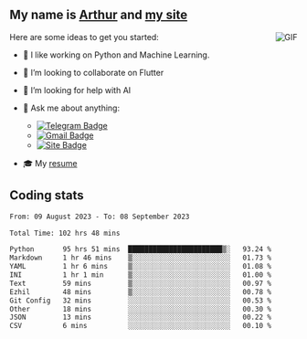 
## My name is [Arthur](https://www.linkedin.com/in/arthur-novais-201420/) and [my site](https://arthurcn96.github.io/)

<!--
**Arthurcn96/Arthurcn96** is a ✨ _special_ ✨ repository because its `README.md` (this file) appears on your GitHub profile.
-->
<img align="right"  max-width="440" max-height="240" alt="GIF" src="https://raw.githubusercontent.com/Arthurcn96/Arthurcn96/master/helloThere.gif" />

Here are some ideas to get you started:

- 🤖 I like working on Python and Machine Learning.
- 👯 I’m looking to collaborate on Flutter
- 🤔 I’m looking for help with AI
- 💬 Ask me about anything:
    - [![Telegram Badge](https://img.shields.io/badge/-@Arthurcn9-0088cc?style=for-the-badge&logo=Telegram&logoColor=white)](https://t.me/Arthurcn9)
    - [![Gmail Badge](https://img.shields.io/badge/-@Arthurcn9-red?style=for-the-badge&logo=Gmail&logoColor=white)](mailto:Arthurcn96@gmail.com)
    - [![Site Badge](https://img.shields.io/badge/arthurcn96.github.io-informational?style=for-the-badge&logo=internetexplorer)](https://arthurcn96.github.io/)

- 🎓 My [resume](https://github.com/Arthurcn96/resume/blob/master/Resume_PT-BR.pdf)


## Coding stats
<!--START_SECTION:waka-->

```txt
From: 09 August 2023 - To: 08 September 2023

Total Time: 102 hrs 48 mins

Python       95 hrs 51 mins  ███████████████████████▒░   93.24 %
Markdown     1 hr 46 mins    ▒░░░░░░░░░░░░░░░░░░░░░░░░   01.73 %
YAML         1 hr 6 mins     ▒░░░░░░░░░░░░░░░░░░░░░░░░   01.08 %
INI          1 hr 1 min      ▒░░░░░░░░░░░░░░░░░░░░░░░░   01.00 %
Text         59 mins         ▒░░░░░░░░░░░░░░░░░░░░░░░░   00.97 %
Ezhil        48 mins         ▒░░░░░░░░░░░░░░░░░░░░░░░░   00.78 %
Git Config   32 mins         ░░░░░░░░░░░░░░░░░░░░░░░░░   00.53 %
Other        18 mins         ░░░░░░░░░░░░░░░░░░░░░░░░░   00.30 %
JSON         13 mins         ░░░░░░░░░░░░░░░░░░░░░░░░░   00.22 %
CSV          6 mins          ░░░░░░░░░░░░░░░░░░░░░░░░░   00.10 %
```

<!--END_SECTION:waka-->

